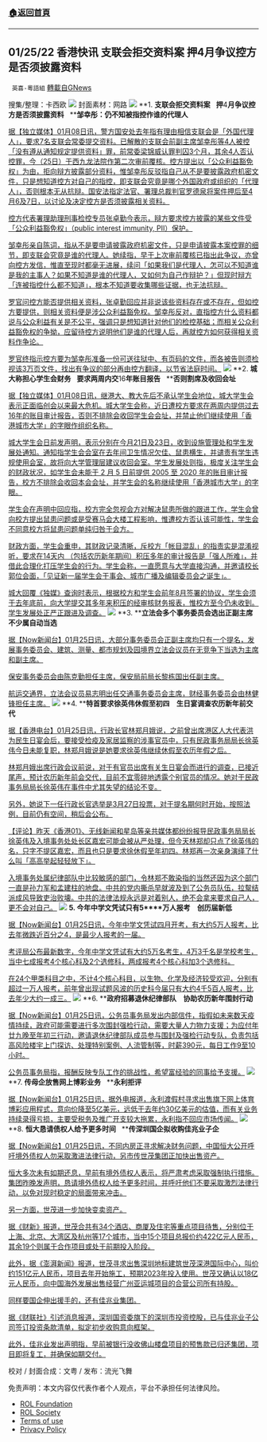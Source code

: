 ###  [:house:返回首頁](https://github.com/ourhimalayas/txt)
---


## 01/25/22 香港快讯 支联会拒交资料案 押4月争议控方是否须披露资料
` 英喜-粵語組` [轉載自GNews](https://gnews.org/zh-hans/1908605/)

搜集/整理：卡西欧
![](https://assets.gnews.org/wp-content/uploads/2022/01/0125fenmian.jpg)
封面素材：网路
![](https://assets.gnews.org/wp-content/uploads/2022/01/2022-01-25-1.png)
**1. ****支联会拒交资料案****   ****押****4****月争议控方是否须披露资料****   ****邹幸彤：仍不知被指控作谁的代理人**

[据【独立媒体】01月08日讯，警方国安处去年指有理由相信支联会是「外国代理人」，要求7名支联会常委提交资料。已解散的支联会前副主席邹幸彤等4人被控「没有遵从通知规定提供资料」罪，前常委梁锦威认罪判囚3个月，其余4人否认控罪，今（25日）于西九龙法院作第二次审前覆核。控方提出以「公众利益豁免权」为由，拒向辩方披露部分资料，惟邹幸彤反驳指自己从不是要披露政府机密文件，只是想知道控方对自己的指控，即支联会究竟是哪个外国政府或组织的「代理人」，否则根本无从抗辩。国安法指定法官、署理总裁判官罗德泉将案件押后至4月6及7日，以讨论及决定控方是否须披露相关资料。](https://www.inmediahk.net/node/社運/支聯會拒交資料案-押4月爭議控方須否披露資料-鄒幸彤：仍不知被指控作誰的代理人)

[控方代表署理助理刑事检控专员张卓勤今表示，辩方要求控方披露的某些文件受「公众利益豁免权」（public interest immunity, PII）保护。](https://www.inmediahk.net/node/社運/支聯會拒交資料案-押4月爭議控方須否披露資料-鄒幸彤：仍不知被指控作誰的代理人)

[邹幸彤亲自陈词，指从不是要申请披露政府机密文件，只是申请披露本案控罪的细节，即支联会究竟是谁的代理人。她续指，早于上次审前覆核已指出此争议，亦曾向控方发信，惟直至现时都毫无进展，续问「如果我们是代理人，怎可以不知道谁是我的主事人？如果不知道是谁的代理人，又如何为自己作辩护？」但现时辩方「连被指控什么都不知道」，根本不知道要收集哪些证据，也无法抗辩。](https://www.inmediahk.net/node/社運/支聯會拒交資料案-押4月爭議控方須否披露資料-鄒幸彤：仍不知被指控作誰的代理人)

[罗官问控方能否提供相关资料，张卓勤回应并非说该些资料存在或不存在，但如控方要提供，则相关资料便是涉公众利益豁免权。邹幸彤反对，直指控方什么资料都说与公众利益有关是不公平，强调只是想知道针对他们的检控基础；而相关公众利益豁免权的争拗，应留待控方说明他们是谁的代理人后，再就控方如何获得相关资料作争论。](https://www.inmediahk.net/node/社運/支聯會拒交資料案-押4月爭議控方須否披露資料-鄒幸彤：仍不知被指控作誰的代理人)

[罗官终指示控方要为邹幸彤准备一份可送往狱中、有页码的文件，而各被告则须检视该3万页文件，找出有争议的部分再由控方翻译，以节省法庭时间。](https://www.inmediahk.net/node/社運/支聯會拒交資料案-押4月爭議控方須否披露資料-鄒幸彤：仍不知被指控作誰的代理人)
![](https://assets.gnews.org/wp-content/uploads/2022/01/2022-01-25-2.png)
**2. ****城大称担心学生会财务****   ****要求两周内交****16****年账目报告****   ****否则割席及收回会址**

[据【独立媒体】01月08日讯，继港大、教大先后不承认学生会地位，城大学生会表示正面临创会以来最大危机。城大学生会称，近日遭校方要求在两周内提供过去16年的账目审计报告，否则不排除会收回学生会会址，并禁止他们继续使用「香港城市大学」的字眼作组织名称。](https://www.inmediahk.net/node/教育/城大稱擔心學生會財務-要求兩週內交16年賬目報告-否則割席及收回會址)

[城大学生会日前发声明，表示分别在今月21日及23日，收到设施管理处和学生发展处通知。通知指学生会会室在去年间卫生情况欠佳、鼠患横生，并谴责有学生违规使用会室，故将向大学管理层建议收回会室。学生发展处则指，极度关注学生会的财政状况，如学生会未能于 2 月 5 日前提供 2005 至 2020 年的账目审计报告，校方不排除会收回本会会址，并学生会的名称继续使用「香港城市大学」的字眼。](https://www.inmediahk.net/node/教育/城大稱擔心學生會財務-要求兩週內交16年賬目報告-否則割席及收回會址)

[学生会在声明中回应指，校方完全忽视会方对解决鼠患所做的跟进工作，学生会曾向校方提出鼠患问题或是受赛马会大楼工程影响，惟遭校方否认该可能性，学生会不同意校方将鼠患问题单纯归咎于会方。](https://www.inmediahk.net/node/教育/城大稱擔心學生會財務-要求兩週內交16年賬目報告-否則割席及收回會址)

[财政方面，学生会重申，其财政记录清晰，斥校方「帐目混乱」的指责实是混淆视听，要求在14天内 （包括农历新年期间）积压多年的审计报告是「强人所难」，并借此合理化打压学生会的行为。学生会称，一直愿意与大学直接沟通，并邀请校长郭位会面，「见证新一届学生会干事会、城市广播及编辑委员会之诞生」。](https://www.inmediahk.net/node/教育/城大稱擔心學生會財務-要求兩週內交16年賬目報告-否則割席及收回會址)

[城大回覆《独媒》查询时表示，根据校方和学生会前年8月签署的协议，学生会须于去年底前，向大学提交其多年来积压的经审核财务报表，惟校方至今仍未收到。学生发展处正严正跟进及调查。](https://www.inmediahk.net/node/教育/城大稱擔心學生會財務-要求兩週內交16年賬目報告-否則割席及收回會址)
![](https://assets.gnews.org/wp-content/uploads/2022/01/2022-01-25-3.png)
**3. ****立法会多个事务委员会选出正副主席　不少属自动当选**

[据【Now新闻台】01月25日讯，大部分事务委员会正副主席均只有一个提名，发展事务委员会、建筑、测量、都巿规划及园境界立法会议员在无竞争下当选为主席和副主席。](https://news.now.com/home/local/player?newsId=464404)

[保安事务委员会由陈克勤担任主席，保安局前局长黎栋国出任副主席。](https://news.now.com/home/local/player?newsId=464404)

[航运交通界，立法会议员易志明出任交通事务委员会主席，财经事务委员会由林健锋担任主席。](https://news.now.com/home/local/player?newsId=464404)
![](https://assets.gnews.org/wp-content/uploads/2022/01/2022-01-25-4.png)
**4. ****特首要求徐英伟休假至初四　生日宴调查农历新年前交代**

[据【香港电台】01月25日讯，行政长官林郑月娥说，之前曾出席港区人大代表洪为民生日宴会后，要接受检疫及家居监察的涉事官员中，只有民政事务局局长徐英伟今日未能复职，林郑月娥说是她要求徐英伟继续休假至农历年假之后。](https://news.rthk.hk/rthk/ch/component/k2/1630456-20220125.htm)

[林郑月娥出席行政会议前说，对于有官员出席有关生日宴会而进行的调查，已接近尾声，预计农历新年前会交代，目前不宜零碎地透露个别官员的情况。她对于民政事务局局长徐英伟在事件中尤其失望的结论不变。](https://news.rthk.hk/rthk/ch/component/k2/1630456-20220125.htm)

[另外，她说下一任行政长官选举是3月27日投票，对于提名期何时开始，按照法例，目前仍有空间，稍后会公布。](https://news.rthk.hk/rthk/ch/component/k2/1630456-20220125.htm)

[【评论】昨天《香港01》、无线新闻和星岛等亲共媒体都纷纷报导民政事务局局长徐英伟及入境事务处处长区嘉宏可能会被从严处理，但今天林郑却只点了徐英伟的名，只字不提区嘉宏，而且也只是要求徐休假至年初四。林郑再一次亲身演绎了什么叫「高高举起轻轻放下」。](https://news.rthk.hk/rthk/ch/component/k2/1630456-20220125.htm)

[入境事务处属纪律部队中比较敏感的部门，令林郑不敢染指的当然还因为这个部门一直是孙力军和孟建柱的地盘。中共的党内撕杀早就波及到了公务员队伍，拉幚结派成风导致吏治败壊。中共的法律法规永远是对着别人，绝不会拿来要求自己人，更不会对自己。](https://news.rthk.hk/rthk/ch/component/k2/1630456-20220125.htm)
![](https://assets.gnews.org/wp-content/uploads/2022/01/2022-01-25-5.png)
**5. ****今年中学文凭试只有****5****万人报考　创历届新低**

[据【Now新闻台】01月25日讯，今年中学文凭试四月开考，有大约5万人报考，比去年微跌近百分之4，是最少人报考的一届。](https://news.now.com/home/local/player?newsId=464384)

[考评局公布最新数字，今年中学文凭试有大约5万名考生，4万3千名是学校考生，当中七成报考4个核心科及2个选修科，两成报考4个核心科加3个选修科。](https://news.now.com/home/local/player?newsId=464384)

[在24个甲类科目之中，不计4个核心科目，以生物、化学及经济较受欢迎，分别有超过一万人报考，前年曾出现试题风波的历史科今届只有大约4千5百人报考，比去年少大约一成三。](https://news.now.com/home/local/player?newsId=464384)
![](https://assets.gnews.org/wp-content/uploads/2022/01/2022-01-25-6.png)
**6. ****政府招募退休纪律部队　协助农历新年围封行动**

[据【Now新闻台】01月25日讯，公务员事务局发出内部信件，指假如未来数天疫情持续，政府可能需要进行多次围封强检行动，需要大量人力物力支援；为应付年廿九晚至年初三行动，邀请退休纪律部队成员参与围封及强检行动专队，负责包括高风险楼宇上门探访、处理特别案例、人流管制等，时薪390元，每日工作9至10小时。](https://news.now.com/home/local/player?newsId=464397)

[公务员事务局指，报酬反映专队工作的挑战性，希望富经验的同事给予支援。](https://news.now.com/home/local/player?newsId=464397)
![](https://assets.gnews.org/wp-content/uploads/2022/01/2022-01-25-7.png)
**7. ****传母企放售网上博彩业务****   ****永利拒评**

[据【Now新闻台】01月25日讯，据外电报道，永利渡假村寻求出售旗下网上体育博彩应用程式，意向价降至5亿美元，远低于去年约30亿美元的估值，而有关业务持续录得亏损，主要受税务及推广开支较大拖累，永利指不回应市场传闻。](https://news.now.com/home/finance/player?newsId=464393)
![](https://assets.gnews.org/wp-content/uploads/2022/01/2022-01-25-8.png)
**8. ****恒大恳请债权人给予更多时间****   ****传深圳国企拟收购佳兆业子企**

[据【Now新闻台】01月25日讯，不同内房正寻求解决财务问题，中国恒大公开呼吁境外债权人勿采取激进法律行动，另市传世茂集团正加快出售资产。](https://news.now.com/home/finance/player?newsId=464423)

[恒大多次未有如期还息，早前有境外债权人表示，将严肃考虑采取强制执行措施。集团昨晚发声明，恳请境外债权人给予更多时间，并呼吁他们不要采取激烈法律行动，以免对现时稳定的局面带来冲击。](https://news.now.com/home/finance/player?newsId=464423)

[另一方面，世茂进一步加快变卖资产。](https://news.now.com/home/finance/player?newsId=464423)

[据《财新》报道，世茂合共有34个酒店、商厦及住宅等重点项目待售，分别位于上海、北京、大湾区及杭州等17个城市，当中15个项目总报价约422亿元人民币，其余19个则属于合作项目或处于前期投入阶段。](https://news.now.com/home/finance/player?newsId=464423)

[此外，据《澎湃新闻》报道，世茂寻求出售深圳地标建筑世茂深港国际中心，叫价约151亿元人民币，项目去年开始施工，预期2023年投入使用。世茂又确认以18亿元人民币，向中国海外发展出售经营广州亚运城项目的合营公司所有持股。](https://news.now.com/home/finance/player?newsId=464423)

[同样要国企伸出援手的，还有佳兆业集团。](https://news.now.com/home/finance/player?newsId=464423)

[据《财联社》引述消息报道，深圳国资委旗下的深圳市投资控股，已与佳兆业子公司签订投资条款清单，拟定初步收购意向框架。](https://news.now.com/home/finance/player?newsId=464423)

[此外，佳兆业发出声明指，早前被银行没收佛山楼盘项目的预售款已归还集团，项目即将复工，并确保如期交付。](https://news.now.com/home/finance/player?newsId=464423)

校对 / 封面合成：文粤 / 发布：流光飞舞

 

免责声明：本文内容仅代表作者个人观点，平台不承担任何法律风险。

- [ROL Foundation](https://rolfoundation.org/)
- [ROL Society](https://rolsociety.org/)
- [Terms of use](https://gnews.org/terms-of-use-3/)
- [Privacy Policy](https://gnews.org/privacy-policy/)
